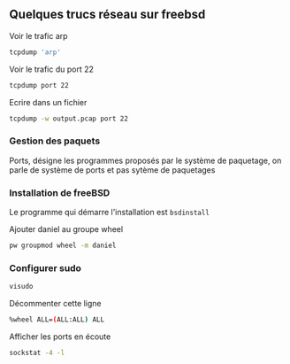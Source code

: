 ## Quelques trucs réseau sur freebsd
Voir le trafic arp
```bash
tcpdump 'arp'
```

Voir le trafic du port 22
```bash
tcpdump port 22
```

Ecrire dans un fichier
```bash
tcpdump -w output.pcap port 22
```

### Gestion des paquets
Ports, désigne les programmes proposés par le système de paquetage,
on parle de système de ports et pas sytème de paquetages

### Installation de freeBSD
Le programme qui démarre l'installation est `bsdinstall`

Ajouter daniel au groupe wheel
```bash
pw groupmod wheel -m daniel
```

### Configurer sudo
```bash
visudo
```

Décommenter cette ligne
```bash
%wheel ALL=(ALL:ALL) ALL
```

Afficher les ports en écoute
```bash
sockstat -4 -l
```